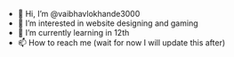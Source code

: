 - 👋 Hi, I’m @vaibhavlokhande3000
- 👀 I’m interested in website designing and gaming
- 🌱 I’m currently learning in 12th
- 📫 How to reach me (wait for now I will update this after)

<!---
vaibhavlokhande3000/vaibhavlokhande3000 is a ✨ special ✨ repository because its `README.md` (this file) appears on your GitHub profile.
You can click the Preview link to take a look at your changes.
--->
